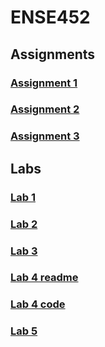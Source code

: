 # ENSE452

## Assignments 

### [Assignment 1](https://github.com/mtzamanpk/ENSE452-MuhammadZaman/tree/main/Assignments/Assignment_1)
### [Assignment 2](https://github.com/mtzamanpk/ENSE452-MuhammadZaman/tree/main/Assignments/Assignment_2) 
### [Assignment 3](https://github.com/mtzamanpk/ENSE452-MuhammadZaman/tree/main/Assignments/Assignment_3)

## Labs

### [Lab 1](https://github.com/mtzamanpk/ENSE452-MuhammadZaman/tree/main/Labs/Lab1/Core/Src)
### [Lab 2](https://github.com/mtzamanpk/ENSE452-MuhammadZaman/tree/main/Labs/Lab2/Core/Src)
### [Lab 3](https://github.com/mtzamanpk/ENSE452-MuhammadZaman/tree/main/Labs/Lab3/Core/Src)
### [Lab 4 readme](https://github.com/mtzamanpk/ENSE452-MuhammadZaman/tree/main/Labs/Lab4)
### [Lab 4 code](https://github.com/mtzamanpk/ENSE452-MuhammadZaman/tree/main/Labs/Lab4/Core/Src)
### [Lab 5](https://github.com/mtzamanpk/ENSE452-MuhammadZaman/blob/main/Labs/Lab5/Core/Src/main.c)



